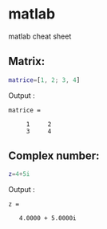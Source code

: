 # matlab
matlab cheat sheet

## Matrix:
```matlab
matrice=[1, 2; 3, 4]
```
Output :
```
matrice =

     1     2
     3     4
```
## Complex number:
```matlab
z=4+5i
```
Output :
```
z =

   4.0000 + 5.0000i
```
